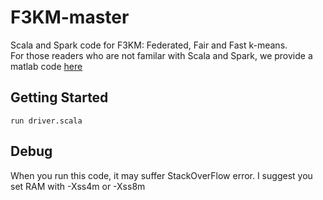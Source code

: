 # F3KM-master
Scala and Spark code for F3KM: Federated, Fair and Fast k-means. <br>
For those readers who are not familar with Scala and Spark, we provide a matlab code [here](https://github.com/zsk66/F3KM-MATLAB)
## Getting Started
```
run driver.scala
```
## Debug
When you run this code, it may suffer StackOverFlow error. I suggest you set RAM with -Xss4m or -Xss8m 
